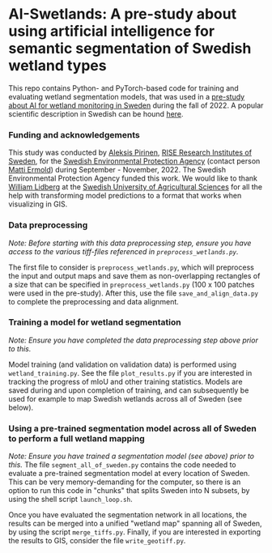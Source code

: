 # AI-Swetlands: A pre-study about using artificial intelligence for semantic segmentation of Swedish wetland types

This repo contains Python- and PyTorch-based code for training and evaluating wetland segmentation models, that was used in a [pre-study about AI for wetland monitoring in Sweden](https://github.com/aleksispi/ai-swetlands/blob/main/ai-swetlands.pdf) during the fall of 2022. A popular scientific description in Swedish can be hound [here](https://www.naturvardsverket.se/om-oss/aktuellt/nyheter-och-pressmeddelanden/ai-teknik-testas-for-att-identifiera-vatmarker/).

### Funding and acknowledgements
This study was conducted by [Aleksis Pirinen](https://www.ri.se/sv/person/aleksis-pirinen), [RISE Research Institutes of Sweden](https://www.ri.se/en), for the [Swedish Environmental Protection Agency](https://www.naturvardsverket.se/en) (contact person [Matti Ermold](https://scholar.google.se/citations?user=2LwCBW8AAAAJ&hl=sv)) during September - November, 2022. The Swedish Environmental Protection Agency funded this work. We would like to thank [William Lidberg](https://www.slu.se/cv/william-lidberg2/) at the [Swedish University of Agricultural Sciences](https://www.slu.se/en/) for all the help with transforming model predictions to a format that works when visualizing in GIS.

### Data preprocessing
_Note: Before starting with this data preprocessing step, ensure you have access to the various tiff-files referenced in `preprocess_wetlands.py`._

The first file to consider is `preprocess_wetlands.py`, which will preprocess the input and output maps and save them as non-overlapping rectangles of a size that can be specified in `preprocess_wetlands.py` (100 x 100 patches were used in the pre-study). After this, use the file `save_and_align_data.py` to complete the preprocessing and data alignment.

### Training a model for wetland segmentation
_Note: Ensure you have completed the data preprocessing step above prior to this._

Model training (and validation on validation data) is performed using `wetland_training.py`. See the file `plot_results.py` if you are interested in tracking the progress of mIoU and other training statistics. Models are saved during and upon completion of training, and can subsequently be used for example to map Swedish wetlands across all of Sweden (see below). 

### Using a pre-trained segmentation model across all of Sweden to perform a full wetland mapping
_Note: Ensure you have trained a segmentation model (see above) prior to this._
The file `segment_all_of_sweden.py` contains the code needed to evaluate a pre-trained segmentation model at every location of Sweden. This can be very memory-demanding for the computer, so there is an option to run this code in "chunks" that splits Sweden into N subsets, by using the shell script `launch_loop.sh`.

Once you have evaluated the segmentation network in all locations, the results can be merged into a unified "wetland map" spanning all of Sweden, by using the script `merge_tiffs.py`. Finally, if you are interested in exporting the results to GIS, consider the file `write_geotiff.py`.
